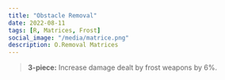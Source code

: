 ```yaml
---
title: "Obstacle Removal"
date: 2022-08-11
tags: [R, Matrices, Frost]
social_image: "/media/matrice.png"
description: O.Removal Matrices
---
```


> **3-piece:** Increase damage dealt by frost weapons by 6%.
